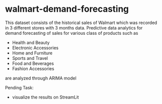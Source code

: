 # walmart-demand-forecasting

This dataset consists of the historical sales of Walmart which was recorded in 3 different stores with 3 months data. 
Predictive data analytics for demand forecasting of sales for various class of products such as 
- Health and Beauty
- Electronic Accessories
- Home and Furniture
- Sports and Travel
- Food and Beverages
- Fashion Accessories

are analyzed through ARIMA model

Pending Task:
- visualize the results on StreamLit

